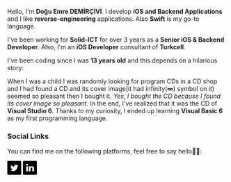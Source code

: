 Hello, I'm **Doğu Emre DEMİRÇİVİ**. I develop **iOS and Backend Applications** and I like **reverse-engineering** applications. Also **Swift** is my go-to language.

I've been working for **Solid-ICT** for over 3 years as a **Senior iOS & Backend Developer**. Also, I'm an **iOS Developer** consultant of **Turkcell**.

I've been coding since I was **13 years old** and this depends on a hilarious story:

When I was a child I was randomly looking for program CDs in a CD shop and I had found a CD and its cover image(it had infinity(**∞**) symbol on it) seemed so pleasant then I bought it. *Yes, I bought the CD because I found its cover image so pleasant*. In the end, I've realized that it was the CD of **Visual Studio 6**. Thanks to my curiosity, I ended up learning **Visual Basic 6** as my first programming language.

### Social Links

You can find me on the following platforms, feel free to say hello👋🏻:

[![Twitter Logo](https://raw.githubusercontent.com/Demircivi/Demircivi/master/Images/twitter.png)](https://twitter.com/EDemircivi) [![LinkedIn Logo](https://raw.githubusercontent.com/Demircivi/Demircivi/master/Images/linkedin.png)](https://linkedin.com/in/emre-demircivi)

